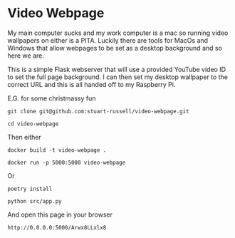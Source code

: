 # Video Webpage

My main computer sucks and my work computer is a mac so running video wallpapers on either is a PITA. Luckily there are tools for MacOs and Windows that allow webpages to be set as a desktop background and so here we are.

This is a simple Flask webserver that will use a provided YouTube video ID to set the full page background. I can then set my desktop wallpaper to the correct URL and this is all handed off to my Raspberry Pi.

E.G. for some christmassy fun

`git clone git@github.com:stuart-russell/video-webpage.git`

`cd video-webpage`

Then either

`docker build -t video-webpage .`

`docker run -p 5000:5000 video-webpage`

Or

`poetry install`

`python src/app.py`

And open this page in your browser

`http://0.0.0.0:5000/Arwx8LLxlx8`
